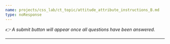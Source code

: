 ```yaml
---
name: projects/css_lab/ct_topic/attitude_attribute_instructions_B.md
type: noResponse
---
```


_👉 A submit button will appear once all questions have been answered._

---

